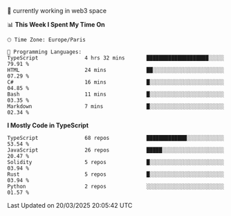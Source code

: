 🔭 currently working in web3 space

<!--START_SECTION:waka-->
📊 **This Week I Spent My Time On** 

```text
🕑︎ Time Zone: Europe/Paris

💬 Programming Languages: 
TypeScript               4 hrs 32 mins       ████████████████████░░░░░   79.91 % 
HTML                     24 mins             ██░░░░░░░░░░░░░░░░░░░░░░░   07.29 % 
C#                       16 mins             █░░░░░░░░░░░░░░░░░░░░░░░░   04.85 % 
Bash                     11 mins             █░░░░░░░░░░░░░░░░░░░░░░░░   03.35 % 
Markdown                 7 mins              █░░░░░░░░░░░░░░░░░░░░░░░░   02.34 % 
```

**I Mostly Code in TypeScript** 

```text
TypeScript               68 repos            █████████████░░░░░░░░░░░░   53.54 % 
JavaScript               26 repos            █████░░░░░░░░░░░░░░░░░░░░   20.47 % 
Solidity                 5 repos             █░░░░░░░░░░░░░░░░░░░░░░░░   03.94 % 
Rust                     5 repos             █░░░░░░░░░░░░░░░░░░░░░░░░   03.94 % 
Python                   2 repos             ░░░░░░░░░░░░░░░░░░░░░░░░░   01.57 % 
```




 Last Updated on 20/03/2025 20:05:42 UTC
<!--END_SECTION:waka-->
